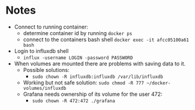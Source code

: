 # Notes

- Connect to running container:
  - determine container id by running `docker ps`
  - connect to the containers bash shell `docker exec -it afcc05100a61 bash`
- Login to influxdb shell
  - `influx -username LOGIN -password PASSWORD`
- When volumes are mounted there are problems with saving data to it.
  - Possible solutions:
    - `sudo chown -R influxdb:influxdb /var/lib/influxdb`
  - Working but not safe solution: `sudo chmod -R 777 ~/docker-volumes/influxdb`
  - Grafana needs ownership of its volume for the user 472:
    - `sudo chown -R 472:472 ./grafana`

